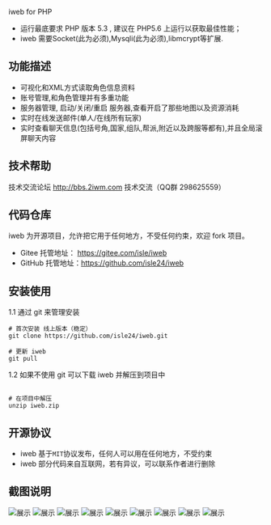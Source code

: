 iweb for PHP

* 运行最底要求 PHP 版本 5.3 , 建议在 PHP5.6 上运行以获取最佳性能；
* iweb 需要Socket(此为必须),Mysqli(此为必须),libmcrypt等扩展.

功能描述
----
* 可视化和XML方式读取角色信息资料
* 账号管理,和角色管理并有多重功能
* 服务器管理, 启动/关闭/重启 服务器,查看开启了那些地图以及资源消耗
* 实时在线发送邮件(单人/在线所有玩家)
* 实时查看聊天信息(包括号角,国家,组队,帮派,附近以及跨服等都有),并且全局滚屏聊天内容

技术帮助
----
技术交流论坛 http://bbs.2iwm.com
技术交流（QQ群 298625559）


代码仓库
----
iweb 为开源项目，允许把它用于任何地方，不受任何约束，欢迎 fork 项目。
* Gitee 托管地址： https://gitee.com/isle/iweb
* GitHub 托管地址：https://github.com/isle24/iweb


安装使用
----
1.1 通过 git 来管理安装
```shell
# 首次安装 线上版本（稳定）
git clone https://github.com/isle24/iweb.git

# 更新 iweb
git pull
```

1.2 如果不使用 git 可以下载 iweb 并解压到项目中
```shell

# 在项目中解压
unzip iweb.zip

```


开源协议
----
* iweb 基于`MIT`协议发布，任何人可以用在任何地方，不受约束
* iweb 部分代码来自互联网，若有异议，可以联系作者进行删除


截图说明
----
![展示](http://oss.2iwm.com/statics/git/iweb/1.png)
![展示](http://oss.2iwm.com/statics/git/iweb/2.png)
![展示](http://oss.2iwm.com/statics/git/iweb/3.png)
![展示](http://oss.2iwm.com/statics/git/iweb/4.png)
![展示](http://oss.2iwm.com/statics/git/iweb/5.png)
![展示](http://oss.2iwm.com/statics/git/iweb/6.png)
![展示](http://oss.2iwm.com/statics/git/iweb/7.png)
![展示](http://oss.2iwm.com/statics/git/iweb/8.png)
![展示](http://oss.2iwm.com/statics/git/iweb/9.png)
